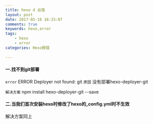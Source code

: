 ```yaml
---
title: hexo d 出错
layout: post
date: 2017-05-16 16:33:07
comments: true
keywords: hexo,error
tags:
	- hexo
	- error
categories: Hexo报错
	
---
```

#### 一.找不到git部署
`error` ERROR Deployer not found: git
``原因`` 没有部署hexo-deployer-git
<!--more-->
``解决方案`` npm install hexo-deployer-git --save
#### 二.当我们首次安装hexo时修改了hexo的_config.yml时不生效
解决方案同上
